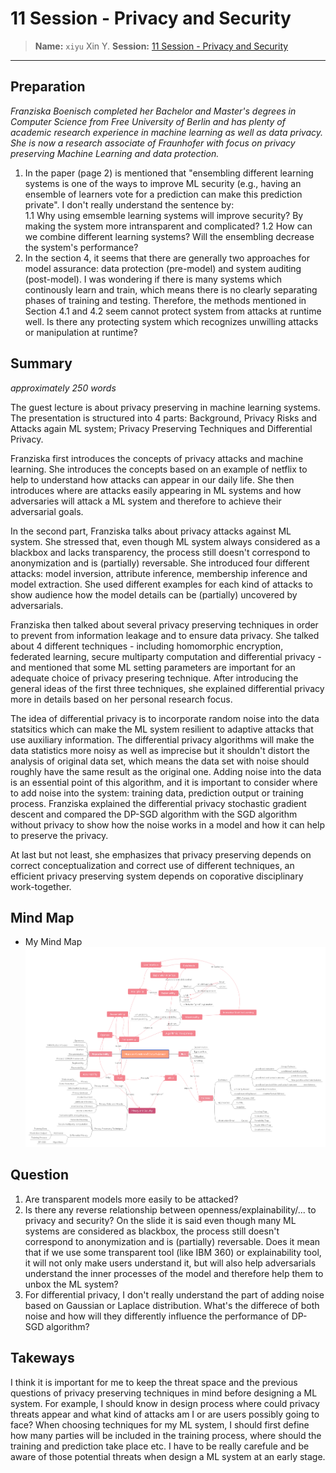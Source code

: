 # 11 Session - Privacy and Security
> **Name:** `xiyu` Xin Y.
> **Session:** [11 Session - Privacy and Security](https://github.com/FUB-HCC/hcds-winter-2020/wiki/10_exercise)   
----

## Preparation

_Franziska Boenisch completed her Bachelor and Master's degrees in Computer Science from Free University of Berlin and has plenty of academic research experience in machine learning as well as data privacy. She is now a research associate of Fraunhofer with focus on privacy preserving Machine Learning and data protection._ 

1. In the paper (page 2) is mentioned that "ensembling different learning systems is one of the ways to improve ML security (e.g., having an ensemble of learners vote for a prediction can make this prediction private". I don't really understand the sentence by:<br>
    1.1 Why using emsemble learning systems will improve security? By making the system more intransparent and complicated?
    1.2 How can we combine different learning systems? Will the ensembling decrease the system's performance?
1. In the section 4, it seems that there are generally two approaches for model assurance: data protection (pre-model) and system auditing (post-model). I was wondering if there is many systems which continously learn and train, which means there is no clearly separating phases of training and testing. Therefore, the methods mentioned in Section 4.1 and 4.2 seem cannot protect system from attacks at runtime well. Is there any protecting system which recognizes unwilling attacks or manipulation at runtime?


## Summary
_approximately 250 words_

The guest lecture is about privacy preserving in machine learning systems. The presentation is structured into 4 parts: Background, Privacy Risks and Attacks again ML system; Privacy Preserving Techniques and Differential Privacy.

Franziska first introduces the concepts of privacy attacks and machine learning. She introduces the concepts based on an example of netflix to help to understand how attacks can appear in our daily life. She then introduces where are attacks easily appearing in ML systems and how adversaries will attack a ML system and therefore to achieve their adversarial goals.

In the second part, Franziska talks about privacy attacks against ML system. She stressed that, even though ML system always considered as a blackbox and lacks transparency, the process still doesn't correspond to anonymization and is (partially) reversable. She introduced four different attacks: model inversion, attribute inference, membership inference and model extraction. She used different examples for each kind of attacks to show audience how the model details can be (partially) uncovered by adversarials.

Franziska then talked about several privacy preserving techniques in order to prevent from information leakage and to ensure data privacy. She talked about 4 different techniques - including homomorphic encryption, federated learning, secure multiparty computation and differential privacy - and mentioned that some ML setting parameters are important for an adequate choice of privacy presering technique. After introducing the general ideas of the first three techniques, she explained differential privacy more in details based on her personal research focus.

The idea of differential privacy is to incorporate random noise into the data statsitics which can make the ML system resilient to adaptive attacks that use auxiliary information. The differential privacy algorithms will make the data statistics more noisy as well as imprecise but it shouldn't distort the analysis of original data set, which means the data set with noise should roughly have the same result as the original one. Adding noise into the data is an essential point of this algorithm, and it is important to consider where to add noise into the system: training data, prediction output or training process. Franziska explained the differential privacy stochastic gradient descent and compared the DP-SGD algorithm with the SGD algorithm without privacy to show how the noise works in a model and how it can help to preserve the privacy. 

At last but not least, she emphasizes that privacy preserving depends on correct conceptualization and correct use of different techniques, an efficient privacy preserving system depends on coporative disciplinary work-together. 






## Mind Map

* My Mind Map 
![Concept Map of Human Centered Data Science](https://github.com/FUB-HCC/hcds-winter-2020/blob/main/assignments/A8_Privacy/xiyu/xiyu_mind-map.png)


## Question
1. Are transparent models more easily to be attacked? 
1. Is there any reverse relationship between openness/explainability/... to privacy and security? On the slide it is said even though many ML systems are considered as blackbox, the process still doesn't correspond to anonymization and is (partially) reversable. Does it mean that if we use some transparent tool (like IBM 360) or explainability tool, it will not only make users understand it, but will also help adversarials understand the inner processes of the model and therefore help them to unbox the ML system?
1. For differential privacy, I don't really understand the part of adding noise based on Gaussian or Laplace distribution. What's the differece of both noise and how will they differently influence the performance of DP-SGD algorithm?


## Takeways

I think it is important for me to keep the threat space and the previous questions of privacy preserving techniques in mind before designing a ML system. For example, I should know in design process where could privacy threats appear and what kind of attacks am I or are users possibly going to face? When choosing techniques for my ML system, I should first define how many parties will be included in the training process, where should the training and prediction take place etc. I have to be really carefule and be aware of those potential threats when design a ML system at an early stage.  

